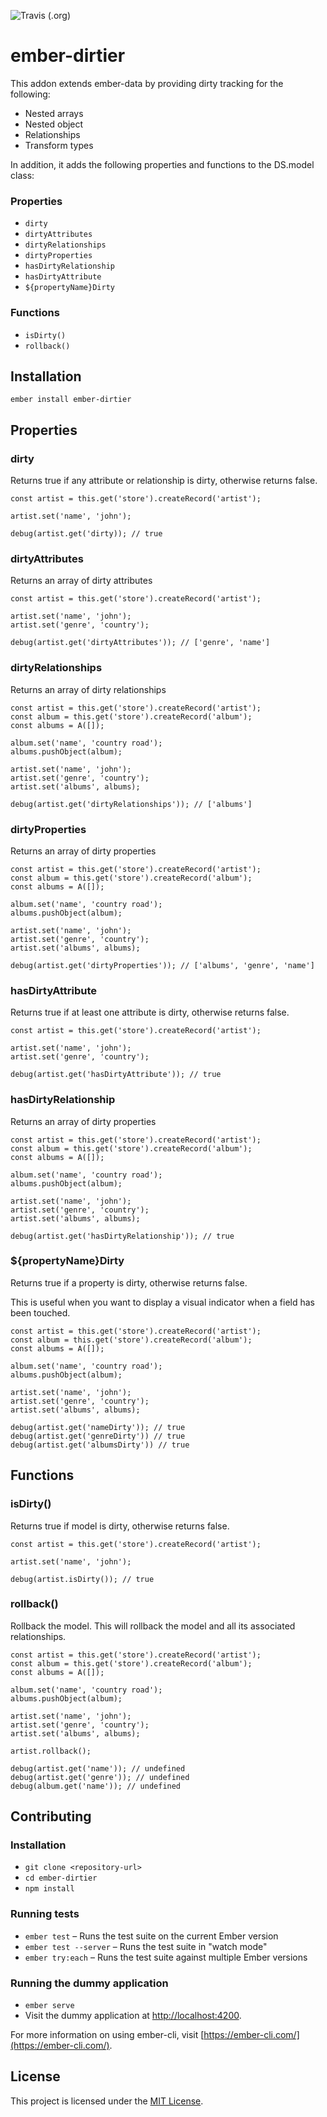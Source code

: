 
![Travis (.org)](https://img.shields.io/travis/justin.poirier@gmail.com/ember-dirtier.svg)


ember-dirtier
==============================================================================

This addon extends ember-data by providing dirty tracking for the following:

* Nested arrays
* Nested object
* Relationships
* Transform types

In addition, it adds the following properties and functions to the DS.model class:

### Properties

* `dirty`
* `dirtyAttributes`
* `dirtyRelationships`
* `dirtyProperties`
* `hasDirtyRelationship`
* `hasDirtyAttribute`
* `${propertyName}Dirty`

### Functions

* `isDirty()`
* `rollback()`

Installation
------------------------------------------------------------------------------

```
ember install ember-dirtier
```


Properties
------------------------------------------------------------------------------

### dirty

Returns true if any attribute or relationship is dirty, otherwise returns false.

```
const artist = this.get('store').createRecord('artist');

artist.set('name', 'john');

debug(artist.get('dirty)); // true
```
### dirtyAttributes

Returns an array of dirty attributes

```
const artist = this.get('store').createRecord('artist');

artist.set('name', 'john');
artist.set('genre', 'country');

debug(artist.get('dirtyAttributes')); // ['genre', 'name']
```

### dirtyRelationships

Returns an array of dirty relationships

```
const artist = this.get('store').createRecord('artist');
const album = this.get('store').createRecord('album');
const albums = A([]);

album.set('name', 'country road');
albums.pushObject(album);

artist.set('name', 'john');
artist.set('genre', 'country');
artist.set('albums', albums);

debug(artist.get('dirtyRelationships')); // ['albums']
```

### dirtyProperties

Returns an array of dirty properties

```
const artist = this.get('store').createRecord('artist');
const album = this.get('store').createRecord('album');
const albums = A([]);

album.set('name', 'country road');
albums.pushObject(album);

artist.set('name', 'john');
artist.set('genre', 'country');
artist.set('albums', albums);

debug(artist.get('dirtyProperties')); // ['albums', 'genre', 'name']
```

### hasDirtyAttribute

Returns true if at least one attribute is dirty, otherwise returns false.

```
const artist = this.get('store').createRecord('artist');

artist.set('name', 'john');
artist.set('genre', 'country');

debug(artist.get('hasDirtyAttribute')); // true
```

### hasDirtyRelationship

Returns an array of dirty properties

```
const artist = this.get('store').createRecord('artist');
const album = this.get('store').createRecord('album');
const albums = A([]);

album.set('name', 'country road');
albums.pushObject(album);

artist.set('name', 'john');
artist.set('genre', 'country');
artist.set('albums', albums);

debug(artist.get('hasDirtyRelationship')); // true
```

### ${propertyName}Dirty

Returns true if a property is dirty, otherwise returns false. 

This is useful when you want to display a visual indicator when a field has been touched.

```
const artist = this.get('store').createRecord('artist');
const album = this.get('store').createRecord('album');
const albums = A([]);

album.set('name', 'country road');
albums.pushObject(album);

artist.set('name', 'john');
artist.set('genre', 'country');
artist.set('albums', albums);

debug(artist.get('nameDirty')); // true
debug(artist.get('genreDirty')) // true
debug(artist.get('albumsDirty')) // true
```
## Functions

### isDirty()

Returns true if model is dirty, otherwise returns false.

```
const artist = this.get('store').createRecord('artist');

artist.set('name', 'john');

debug(artist.isDirty()); // true
```
### rollback()

Rollback the model. This will rollback the model and all its associated relationships.

```
const artist = this.get('store').createRecord('artist');
const album = this.get('store').createRecord('album');
const albums = A([]);

album.set('name', 'country road');
albums.pushObject(album);

artist.set('name', 'john');
artist.set('genre', 'country');
artist.set('albums', albums);

artist.rollback();

debug(artist.get('name')); // undefined
debug(artist.get('genre')); // undefined
debug(album.get('name')); // undefined
```

Contributing
------------------------------------------------------------------------------

### Installation

* `git clone <repository-url>`
* `cd ember-dirtier`
* `npm install`

### Running tests

* `ember test` – Runs the test suite on the current Ember version
* `ember test --server` – Runs the test suite in "watch mode"
* `ember try:each` – Runs the test suite against multiple Ember versions

### Running the dummy application

* `ember serve`
* Visit the dummy application at [http://localhost:4200](http://localhost:4200).

For more information on using ember-cli, visit [https://ember-cli.com/](https://ember-cli.com/).

License
------------------------------------------------------------------------------

This project is licensed under the [MIT License](LICENSE.md).
